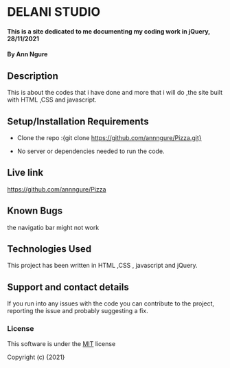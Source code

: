 # DELANI STUDIO

#### This is a site dedicated to me documenting my coding work in jQuery, 28/11/2021

#### By **Ann Ngure**

## Description
This is about the codes that i have done and more that i will do ,the site built with HTML ,CSS and javascript.

## Setup/Installation Requirements

* Clone the repo :{git clone https://github.com/annngure/Pizza.git}

* No server or dependencies needed to run the code.

## Live link

https://github.com/annngure/Pizza
## Known Bugs
the navigatio bar might not work

## Technologies Used

This project has been written in HTML ,CSS , javascript and jQuery.

## Support and contact details

If you run into any issues with the code you can contribute to the project, reporting the issue and probably suggesting a fix.

### License

This software is under the [MIT](LICENSE) license

Copyright (c) {2021}
